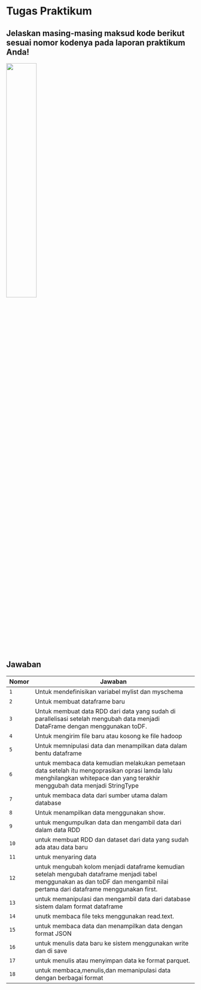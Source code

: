 # Tugas Praktikum
## Jelaskan masing-masing maksud kode berikut sesuai nomor kodenya pada laporan praktikum Anda!
<img src="https://user-images.githubusercontent.com/75898886/232279132-23240696-ac09-4838-84da-e63c4e74e7c2.PNG" width=40% height=40%><br>
## Jawaban
| Nomor | Jawaban |
| --- | --- |
| `1` | Untuk mendefinisikan variabel mylist dan myschema |
| `2` | Untuk membuat dataframe baru |
| `3` | Untuk membuat data RDD dari data yang sudah di parallelisasi setelah mengubah data menjadi DataFrame dengan menggunakan toDF. |
| `4` | Untuk mengirim file baru atau kosong ke file hadoop  |
| `5` | Untuk memnipulasi data dan menampilkan data dalam bentu dataframe|
| `6` | untuk membaca data kemudian melakukan pemetaan data setelah itu mengoprasikan oprasi lamda lalu menghilangkan whitepace dan yang terakhir menggubah data menjadi StringType  |
| `7` | untuk membaca data dari sumber utama dalam database |
| `8` | Untuk menampilkan data menggunakan show. |
| `9` | untuk mengumpulkan data dan mengambil data dari dalam data RDD|
| `10` | untuk membuat RDD dan dataset dari data yang sudah ada atau data baru |
| `11` | untuk menyaring data |
| `12` | untuk mengubah kolom menjadi dataframe kemudian setelah mengubah dataframe menjadi tabel menggunakan as dan toDF dan mengambil nilai pertama dari dataframe menggunakan first. |
| `13` | untuk memanipulasi dan mengambil data dari database sistem dalam format dataframe |
| `14` | unutk membaca file teks menggunakan read.text. |
| `15` | untuk membaca data dan menampilkan data dengan format JSON |
| `16` | untuk menulis data baru ke sistem menggunakan write dan di save |
| `17` | untuk menulis atau menyimpan data ke format parquet. |
| `18` | untuk membaca,menulis,dan memanipulasi data dengan berbagai format |
